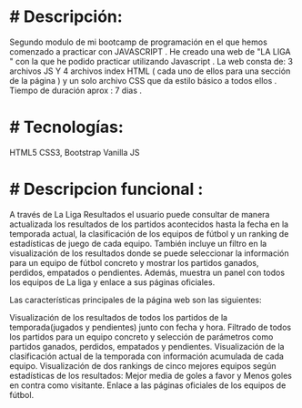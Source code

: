 # # Descripción:
Segundo modulo de mi bootcamp de programación en el que hemos comenzado a practicar con JAVASCRIPT .
He creado una web de "LA LIGA "  con la que he podido practicar utilizando Javascript .
La web consta de: 3 archivos JS Y 4 archivos index HTML ( cada uno de ellos para una sección de la página ) y un solo archivo CSS que da estilo básico a todos ellos .
Tiempo de duración aprox : 7 dias .

# # Tecnologías:

HTML5
CSS3, Bootstrap
Vanilla JS

# # Descripcion funcional :
A través de La Liga Resultados el usuario puede consultar de manera actualizada los resultados de los partidos acontecidos hasta la fecha en la temporada actual, la clasificación de los equipos de fútbol y un ranking de estadísticas de juego de cada equipo. También incluye un filtro en la visualización de los resultados donde se puede seleccionar la información para un equipo de fútbol concreto y mostrar los partidos ganados, perdidos, empatados o pendientes. Además, muestra un panel con todos los equipos de La liga y enlace a sus páginas oficiales.

Las características principales de la página web son las siguientes:

Visualización de los resultados de todos los partidos de la temporada(jugados y pendientes) junto con fecha y hora.
Filtrado de todos los partidos para un equipo concreto y selección de parámetros como partidos ganados, perdidos, empatados y pendientes.
Visualización de la clasificación actual de la temporada con información acumulada de cada equipo.
Visualización de dos rankings de cinco mejores equipos según estadísticas de los resultados: Mejor media de goles a favor y Menos goles en contra como visitante.
Enlace a las páginas oficiales de los equipos de fútbol.
